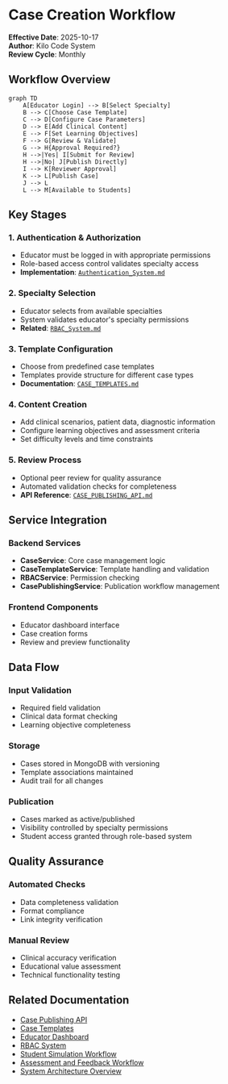 # Case Creation Workflow

**Effective Date**: 2025-10-17  
**Author**: Kilo Code System  
**Review Cycle**: Monthly

## Workflow Overview

```mermaid
graph TD
    A[Educator Login] --> B[Select Specialty]
    B --> C[Choose Case Template]
    C --> D[Configure Case Parameters]
    D --> E[Add Clinical Content]
    E --> F[Set Learning Objectives]
    F --> G[Review & Validate]
    G --> H{Approval Required?}
    H -->|Yes| I[Submit for Review]
    H -->|No| J[Publish Directly]
    I --> K[Reviewer Approval]
    K --> L[Publish Case]
    J --> L
    L --> M[Available to Students]
```

## Key Stages

### 1. Authentication & Authorization
- Educator must be logged in with appropriate permissions
- Role-based access control validates specialty access
- **Implementation**: [`Authentication_System.md`](../../../SimulatorBackend/docs/Authentication_System.md)

### 2. Specialty Selection
- Educator selects from available specialties
- System validates educator's specialty permissions
- **Related**: [`RBAC_System.md`](../../../SimulatorBackend/docs/RBAC_System.md)

### 3. Template Configuration
- Choose from predefined case templates
- Templates provide structure for different case types
- **Documentation**: [`CASE_TEMPLATES.md`](../../../SimulatorBackend/docs/CASE_TEMPLATES.md)

### 4. Content Creation
- Add clinical scenarios, patient data, diagnostic information
- Configure learning objectives and assessment criteria
- Set difficulty levels and time constraints

### 5. Review Process
- Optional peer review for quality assurance
- Automated validation checks for completeness
- **API Reference**: [`CASE_PUBLISHING_API.md`](../../../SimulatorBackend/docs/CASE_PUBLISHING_API.md)

## Service Integration

### Backend Services
- **CaseService**: Core case management logic
- **CaseTemplateService**: Template handling and validation
- **RBACService**: Permission checking
- **CasePublishingService**: Publication workflow management

### Frontend Components
- Educator dashboard interface
- Case creation forms
- Review and preview functionality

## Data Flow

### Input Validation
- Required field validation
- Clinical data format checking
- Learning objective completeness

### Storage
- Cases stored in MongoDB with versioning
- Template associations maintained
- Audit trail for all changes

### Publication
- Cases marked as active/published
- Visibility controlled by specialty permissions
- Student access granted through role-based system

## Quality Assurance

### Automated Checks
- Data completeness validation
- Format compliance
- Link integrity verification

### Manual Review
- Clinical accuracy verification
- Educational value assessment
- Technical functionality testing

## Related Documentation
- [Case Publishing API](../../../SimulatorBackend/docs/CASE_PUBLISHING_API.md)
- [Case Templates](../../../SimulatorBackend/docs/CASE_TEMPLATES.md)
- [Educator Dashboard](../../../SimulatorBackend/docs/EDUCATOR_DASHBOARD.md)
- [RBAC System](../../../SimulatorBackend/docs/RBAC_System.md)
- [Student Simulation Workflow](../workflows/student-simulation-workflow.md)
- [Assessment and Feedback Workflow](../workflows/assessment-feedback-workflow.md)
- [System Architecture Overview](../architecture/system-overview.md)
